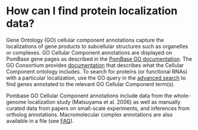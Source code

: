 # How can I find protein localization data?
<!-- pombase_categories: Finding data,Using ontologies -->


Gene Ontology (GO) cellular component annotations capture the
localizations of gene products to subcellular structures such as
organelles or complexes. GO Cellular Component annotations are
displayed on PomBase gene pages as described in the 
[PomBase GO documentation](/documentation/gene-page-gene-ontology).
The GO Consortium provides
[documentation](http://geneontology.org/page/cellular-component-ontology-guidelines)
that describes what the Cellular Component ontology includes. To
search for proteins (or functional RNAs) with a particular
localization, use the GO query in the [advanced search](/query) to
find genes annotated to the relevant GO Cellular Component term(s).

Pombase GO Cellular Component annotations include data from the
whole-genome localization study (Matsuyama et al. 2006) as well as
manually curated data from papers on small-scale experiments, and
inferences from ortholog annotations. Macromolecular complex
annotations are also available in a file (see
[FAQ](faq/is-there-a-list-of-protein-complexes-in-s-pombe-and-their-subunits)).

<!--
Example query: [nucleus (GO:0005634)](/spombe/query/builder?filter=37&value=%5B%7B%22param%22:%7B%22filter_1%22:%7B%22filter%22:%221%22,%22query%22:%22GO:0005634%22%7D%7D,%22filter_count%22:%221%22%7D%5D)
-->

